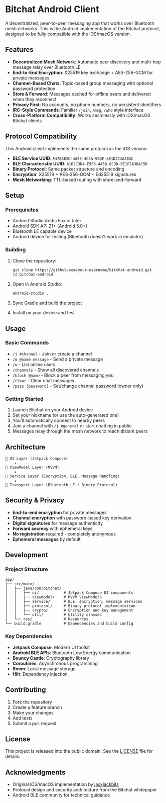 # Bitchat Android Client

A decentralized, peer-to-peer messaging app that works over Bluetooth mesh networks. This is the Android implementation of the Bitchat protocol, designed to be fully compatible with the iOS/macOS version.

## Features

- **Decentralized Mesh Network**: Automatic peer discovery and multi-hop message relay over Bluetooth LE
- **End-to-End Encryption**: X25519 key exchange + AES-256-GCM for private messages
- **Channel-Based Chats**: Topic-based group messaging with optional password protection
- **Store & Forward**: Messages cached for offline peers and delivered when they reconnect
- **Privacy First**: No accounts, no phone numbers, no persistent identifiers
- **IRC-Style Commands**: Familiar `/join`, `/msg`, `/who` style interface
- **Cross-Platform Compatibility**: Works seamlessly with iOS/macOS Bitchat clients

## Protocol Compatibility

This Android client implements the same protocol as the iOS version:

- **BLE Service UUID**: `F47B5E2D-4A9E-4C5A-9B3F-8E1D2C3A4B5C`
- **BLE Characteristic UUID**: `A1B2C3D4-E5F6-4A5B-8C9D-0E1F2A3B4C5D`
- **Binary Protocol**: Same packet structure and encoding
- **Encryption**: X25519 + AES-256-GCM + Ed25519 signatures
- **Mesh Networking**: TTL-based routing with store-and-forward

## Setup

### Prerequisites

- Android Studio Arctic Fox or later
- Android SDK API 21+ (Android 5.0+)
- Bluetooth LE capable device
- Android device for testing (Bluetooth doesn't work in emulator)

### Building

1. Clone the repository:
   ```bash
   git clone https://github.com/your-username/bitchat-android.git
   cd bitchat-android
   ```

2. Open in Android Studio:
   ```bash
   android-studio .
   ```

3. Sync Gradle and build the project

4. Install on your device and test

## Usage

### Basic Commands

- `/j #channel` - Join or create a channel
- `/m @name message` - Send a private message
- `/w` - List online users
- `/channels` - Show all discovered channels
- `/block @name` - Block a peer from messaging you
- `/clear` - Clear chat messages
- `/pass [password]` - Set/change channel password (owner only)

### Getting Started

1. Launch Bitchat on your Android device
2. Set your nickname (or use the auto-generated one)
3. You'll automatically connect to nearby peers
4. Join a channel with `/j #general` or start chatting in public
5. Messages relay through the mesh network to reach distant peers

## Architecture

```
📱 UI Layer (Jetpack Compose)
    ↓
🔄 ViewModel Layer (MVVM)
    ↓
🔧 Service Layer (Encryption, BLE, Message Handling)
    ↓
📡 Transport Layer (Bluetooth LE + Binary Protocol)
```

## Security & Privacy

- **End-to-end encryption** for private messages
- **Channel encryption** with password-based key derivation
- **Digital signatures** for message authenticity
- **Forward secrecy** with ephemeral keys
- **No registration** required - completely anonymous
- **Ephemeral messages** by default

## Development

### Project Structure

```
app/
├── src/main/
│   ├── java/com/bitchat/
│   │   ├── ui/           # Jetpack Compose UI components
│   │   ├── viewmodel/    # MVVM ViewModels
│   │   ├── service/      # BLE, encryption, message services
│   │   ├── protocol/     # Binary protocol implementation
│   │   ├── crypto/       # Encryption and key management
│   │   └── util/         # Utility classes
│   └── res/              # Resources
└── build.gradle          # Dependencies and build config
```

### Key Dependencies

- **Jetpack Compose**: Modern UI toolkit
- **Android BLE APIs**: Bluetooth Low Energy communication
- **Bouncy Castle**: Cryptography library
- **Coroutines**: Asynchronous programming
- **Room**: Local message storage
- **Hilt**: Dependency injection

## Contributing

1. Fork the repository
2. Create a feature branch
3. Make your changes
4. Add tests
5. Submit a pull request

## License

This project is released into the public domain. See the [LICENSE](LICENSE) file for details.

## Acknowledgments

- Original iOS/macOS implementation by [jackjackbits](https://github.com/jackjackbits/bitchat)
- Protocol design and security architecture from the Bitchat whitepaper
- Android BLE community for technical guidance 